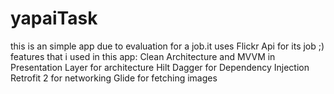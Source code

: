 # yapaiTask
this is an simple app due to evaluation for a job.it uses Flickr Api for its job ;)
features that i used in this app:
Clean Architecture and MVVM in Presentation Layer for architecture
Hilt Dagger for Dependency Injection
Retrofit 2 for networking 
Glide for fetching images
